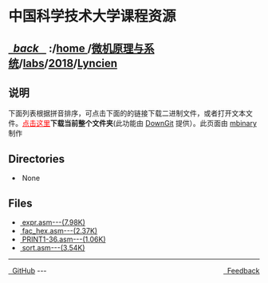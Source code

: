 
<!--
<head>
    <meta http-equiv="content-type" content="text/html; charset=utf-8">
    <title> 中国科学技术大学课程资源</title>
</head>
-->
# 中国科学技术大学课程资源

<div>
  <h2>
    <a href="../index.html">&nbsp;&nbsp;<i class="fa fa-level-up">back </i>&nbsp;&nbsp;</a>
    :/<a href="../../../../index.html">home <i class="fa fa-home"></i></a>/<a href="../../../index.html">微机原理与系统</a>/<a href="../../index.html">labs</a>/<a href="../index.html">2018</a>/<a href="index.html">Lyncien</a>
  </h2>
</div>

## 说明
下面列表根据拼音排序，可点击下面的的链接下载二进制文件，或者打开文本文件。<a href="http://downgit.zhoudaxiaa.com/#/home?url=https://github.com/USTC-Resource/USTC-Course/tree/master/微机原理与系统/labs/2018/Lyncien" style="color:red;text-decoration:underline;" target="_black">点击这里</a>**下载当前整个文件夹**(此功能由 [DownGit](http://downgit.zhoudaxiaa.com) 提供）。此页面由 [mbinary](https://mbinary.xyz) 制作

## Directories
<ul><li><i class="fa fa-meh-o"></i>&nbsp;None</li></ul>

## Files
<ul><li><a href="https://raw.githubusercontent.com/USTC-Resource/USTC-Course/master/微机原理与系统/labs/2018/Lyncien/expr.asm"><i class="fa fa-pencil-square-o"></i>&nbsp;expr.asm---(7.98K)</a></li>
<li><a href="https://raw.githubusercontent.com/USTC-Resource/USTC-Course/master/微机原理与系统/labs/2018/Lyncien/fac_hex.asm"><i class="fa fa-pencil-square-o"></i>&nbsp;fac_hex.asm---(2.37K)</a></li>
<li><a href="https://raw.githubusercontent.com/USTC-Resource/USTC-Course/master/微机原理与系统/labs/2018/Lyncien/PRINT1-36.asm"><i class="fa fa-pencil-square-o"></i>&nbsp;PRINT1-36.asm---(1.06K)</a></li>
<li><a href="https://raw.githubusercontent.com/USTC-Resource/USTC-Course/master/微机原理与系统/labs/2018/Lyncien/sort.asm"><i class="fa fa-pencil-square-o"></i>&nbsp;sort.asm---(3.54K)</a></li></ul>

---
<div style="text-decration:underline;display:inline">
  <a href="https://github.com/USTC-Resource/USTC-Course.git" target="_blank" rel="external"><i class="fa fa-github"></i>&nbsp; GitHub</a>
  <a href="mailto:&#122;huheqin1@gmail?subject=反馈与建议" style="float:right" target="_blank" rel="external"><i class="fa fa-envelope"></i>&nbsp; Feedback</a>
</div>
---


